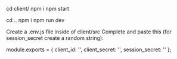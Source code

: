 cd client/
npm i
npm start

cd ..
npm i
npm run dev

Create a .env.js file inside of client/src
Complete and paste this (for session_secret create a random string):

module.exports = {
  client_id: '',
  client_secret: '',
  session_secret: ''
};